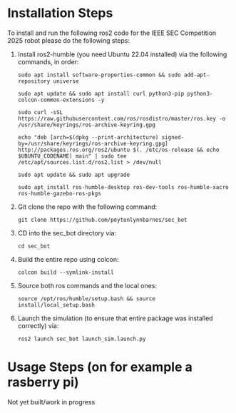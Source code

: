 # Installation Steps
To install and run the following ros2 code for the IEEE SEC Competition 2025 robot please do the following steps:
1. Install ros2-humble (you need Ubuntu 22.04 installed) via the following commands, in order:
    ```
    sudo apt install software-properties-common && sudo add-apt-repository universe
    ```
    ```
    sudo apt update && sudo apt install curl python3-pip python3-colcon-common-extensions -y
    ```
    ```
    sudo curl -sSL https://raw.githubusercontent.com/ros/rosdistro/master/ros.key -o /usr/share/keyrings/ros-archive-keyring.gpg
    ```
    ```
    echo "deb [arch=$(dpkg --print-architecture) signed-by=/usr/share/keyrings/ros-archive-keyring.gpg] http://packages.ros.org/ros2/ubuntu $(. /etc/os-release && echo $UBUNTU_CODENAME) main" | sudo tee /etc/apt/sources.list.d/ros2.list > /dev/null
    ```
    ```
    sudo apt update && sudo apt upgrade
    ```
    ```
    sudo apt install ros-humble-desktop ros-dev-tools ros-humble-xacro ros-humble-gazebo-ros-pkgs
    ```

2. Git clone the repo with the following command:
    ```
    git clone https://github.com/peytonlynnbarnes/sec_bot
    ```

3. CD into the sec\_bot directory via:  
    ```
    cd sec_bot
    ```
4. Build the entire repo using colcon:
    ```
    colcon build --symlink-install
    ```
5. Source both ros commands and the local ones:
    ```
    source /opt/ros/humble/setup.bash && source install/local_setup.bash
    ```
6. Launch the simulation (to ensure that entire package was installed correctly) via: 
    ```
    ros2 launch sec_bot launch_sim.launch.py
    ```

# Usage Steps (on for example a rasberry pi)
Not yet built/work in progress
